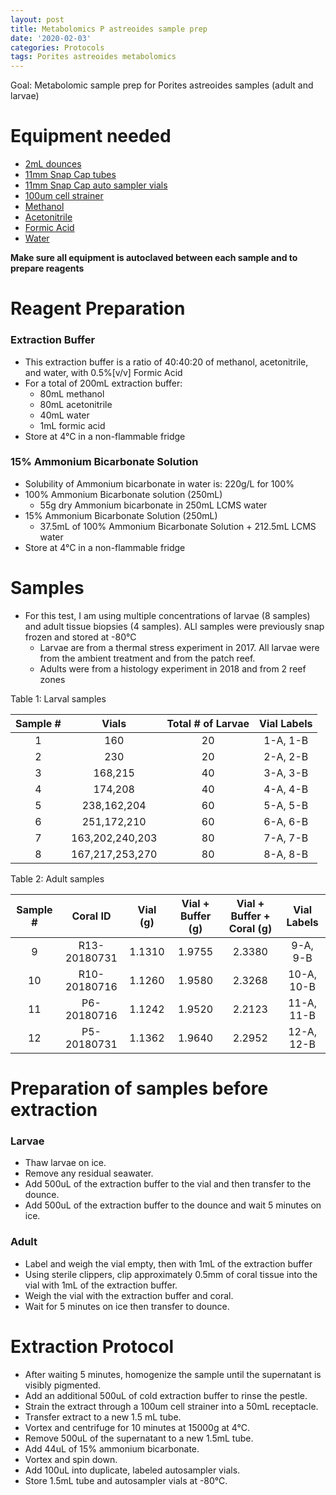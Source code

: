 ```yaml
---
layout: post
title: Metabolomics P astreoides sample prep
date: '2020-02-03'
categories: Protocols
tags: Porites astreoides metabolomics
---
```


Goal: Metabolomic sample prep for Porites astreoides samples (adult and larvae)

# Equipment needed
* [2mL dounces](https://www.sigmaaldrich.com/catalog/product/SIGMA/D8938?lang=en&region=US&gclid=Cj0KCQiApt_xBRDxARIsAAMUMu9Ce-oGJYr1G1cMopnBSCpqlGMWKZxz0HVt9pZE8fNd731m6a4ah7oaAnDiEALw_wcB)
* [11mm Snap Cap tubes](https://www.fishersci.com/shop/products/thermo-scientific-sun-sri-11mm-snap-caps-5/p-2363726)
* [11mm Snap Cap auto sampler vials](https://www.thermofisher.com/order/catalog/product/C4011-13#/C4011-13)
* [100um cell strainer](https://www.fishersci.com/shop/products/falcon-cell-strainers-mesh-size-100um-yellow/0877119)
* [Methanol](https://www.fishersci.com/shop/products/methanol-optima-lc-ms-fisher-chemical-5/A4561#?keyword=A456-4)
* [Acetonitrile](https://www.fishersci.com/shop/products/acetonitrile-optima-lc-ms-fisher-chemical-5/A955500#?keyword=A955-4)
* [Formic Acid](https://www.fishersci.com/shop/products/formic-acid-optima-lc-ms-grade-fisher-chemical-5/A11750#?keyword=A117-50)
* [Water](https://www.fishersci.com/shop/products/water-optima-lc-ms-fisher-chemical-4/W6212#?keyword=w6-4)

**Make sure all equipment is autoclaved between each sample and to prepare reagents**

# Reagent Preparation

### Extraction Buffer
* This extraction buffer is a ratio of 40:40:20 of methanol, acetonitrile, and water, with 0.5%[v/v] Formic Acid
* For a total of 200mL extraction buffer:
  * 80mL methanol
  * 80mL acetonitrile
  * 40mL water
  * 1mL formic acid
* Store at 4&deg;C in a non-flammable fridge

### 15% Ammonium Bicarbonate Solution
* Solubility of Ammonium bicarbonate in water is: 220g/L for 100%
* 100% Ammonium Bicarbonate solution (250mL)
  * 55g dry Ammonium bicarbonate in 250mL LCMS water
* 15% Ammonium Bicarbonate Solution (250mL)
  * 37.5mL of 100% Ammonium Bicarbonate Solution + 212.5mL LCMS water
* Store at 4&deg;C in a non-flammable fridge

# Samples
* For this test, I am using multiple concentrations of larvae (8 samples) and adult tissue biopsies (4 samples). ALl samples were previously snap frozen and stored at -80&deg;C
  * Larvae are from a thermal stress experiment in 2017. All larvae were from the ambient treatment and from the patch reef.
  * Adults were from a histology experiment in 2018 and from 2 reef zones

Table 1: Larval samples

| Sample # |      Vials      | Total # of Larvae | Vial Labels |
|:--------:|:---------------:|:-----------------:|:-----------:|
|     1    |       160       |         20        |   1-A, 1-B  |
|     2    |       230       |         20        |   2-A, 2-B  |
|     3    |     168,215     |         40        |   3-A, 3-B  |
|     4    |     174,208     |         40        |   4-A, 4-B  |
|     5    |   238,162,204   |         60        |   5-A, 5-B  |
|     6    |   251,172,210   |         60        |   6-A, 6-B  |
|     7    | 163,202,240,203 |         80        |   7-A, 7-B  |
|     8    | 167,217,253,270 |         80        |   8-A, 8-B  |

Table 2: Adult samples

| Sample # |   Coral ID   | Vial (g) | Vial + Buffer (g) | Vial + Buffer + Coral (g) | Vial Labels |
|:--------:|:------------:|:--------:|:-----------------:|:-------------------------:|:-----------:|
|     9    | R13-20180731 |  1.1310  |       1.9755      |           2.3380          |   9-A, 9-B  |
|    10    | R10-20180716 |  1.1260  |       1.9580      |           2.3268          |  10-A, 10-B |
|    11    |  P6-20180716 |  1.1242  |       1.9520      |           2.2123          |  11-A, 11-B |
|    12    |  P5-20180731 |  1.1362  |       1.9640      |           2.2952          |  12-A, 12-B |

# Preparation of samples before extraction

### Larvae
* Thaw larvae on ice.
* Remove any residual seawater.
* Add 500uL of the extraction buffer to the vial and then transfer to the dounce.
* Add 500uL of the extraction buffer to the dounce and wait 5 minutes on ice.

### Adult
* Label and weigh the vial empty, then with 1mL of the extraction buffer
* Using sterile clippers, clip approximately 0.5mm of coral tissue into the vial with 1mL of the extraction buffer.
* Weigh the vial with the extraction buffer and coral.
* Wait for 5 minutes on ice then transfer to dounce.

# Extraction Protocol
* After waiting 5 minutes, homogenize the sample until the supernatant is visibly pigmented.
* Add an additional 500uL of cold extraction buffer to rinse the pestle.
* Strain the extract through a 100um cell strainer into a 50mL receptacle.
* Transfer extract to a new 1.5 mL tube.
* Vortex and centrifuge for 10 minutes at 15000g at 4&deg;C.
* Remove 500uL of the supernatant to a new 1.5mL tube.
* Add 44uL of 15% ammonium bicarbonate.
* Vortex and spin down.
* Add 100uL into duplicate, labeled autosampler vials.
* Store 1.5mL tube and autosampler vials at -80&deg;C.
